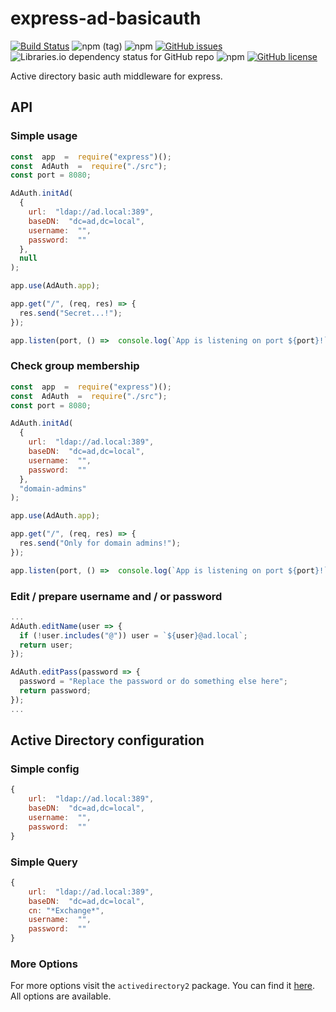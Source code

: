 # express-ad-basicauth

[![Build Status](https://ci.p.webish.one/buildStatus/icon?job=express-ad-basicauth%2Fmaster&style=flat-square)](https://ci.p.webish.one/blue/organizations/jenkins/express-ad-basicauth/activity)
![npm (tag)](https://img.shields.io/npm/v/express-ad-basicauth/latest?style=flat-square) ![npm](https://img.shields.io/npm/v/express-ad-basicauth?style=flat-square) [![GitHub issues](https://img.shields.io/github/issues/flweber/express-ad-basicauth?style=flat-square)](https://github.com/flweber/express-ad-basicauth/issues) ![Libraries.io dependency status for GitHub repo](https://img.shields.io/librariesio/github/flweber/express-ad-basicauth?style=flat-square) ![npm](https://img.shields.io/npm/dt/express-ad-basicauth?style=flat-square) [![GitHub license](https://img.shields.io/github/license/flweber/express-ad-basicauth?style=flat-square)](https://github.com/flweber/express-ad-basicauth/blob/master/LICENSE)

Active directory basic auth middleware for express.

## API

### Simple usage

```javascript
const  app  =  require("express")();
const  AdAuth  =  require("./src");
const port = 8080;

AdAuth.initAd(
  {
    url:  "ldap://ad.local:389",
    baseDN:  "dc=ad,dc=local",
    username:  "",
    password:  ""
  },
  null
);

app.use(AdAuth.app);

app.get("/", (req, res) => {
  res.send("Secret...!");
});

app.listen(port, () =>  console.log(`App is listening on port ${port}!`));
```

### Check group membership

```javascript
const  app  =  require("express")();
const  AdAuth  =  require("./src");
const port = 8080;

AdAuth.initAd(
  {
    url:  "ldap://ad.local:389",
    baseDN:  "dc=ad,dc=local",
    username:  "",
    password:  ""
  },
  "domain-admins"
);

app.use(AdAuth.app);

app.get("/", (req, res) => {
  res.send("Only for domain admins!");
});

app.listen(port, () =>  console.log(`App is listening on port ${port}!`));
```

### Edit / prepare username and / or password

```javascript
...
AdAuth.editName(user => {
  if (!user.includes("@")) user = `${user}@ad.local`;
  return user;
});

AdAuth.editPass(password => {
  password = "Replace the password or do something else here";
  return password;
});
...
```

## Active Directory configuration

### Simple config

```javascript
{
    url:  "ldap://ad.local:389",
    baseDN:  "dc=ad,dc=local",
    username:  "",
    password:  ""
}
```

### Simple Query

```javascript
{
    url:  "ldap://ad.local:389",
    baseDN:  "dc=ad,dc=local",
    cn: "*Exchange*",
    username:  "",
    password:  ""
}
```

### More Options

For more options visit the `activedirectory2` package.
You can find it [here](https://github.com/jsumners/node-activedirectory). All options are available.
